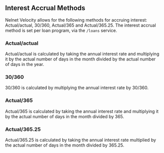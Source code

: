## Interest Accrual Methods

Nelnet Velocity allows for the following methods for accruing interest: Actual/actual, 30/360, Actual/365 and Actual/365.25. The interest accrual method is set per loan program, via the `/loans` service.

### Actual/actual
Actual/actual is calculated by taking the annual interest rate and multiplying it by the actual number of days in the month divided by the actual number of days in the year.

### 30/360
30/360 is calculated by multiplying the annual interest rate by 30/360.

### Actual/365
Actual/365 is calculated by taking the annual interest rate and multiplying it by the actual number of days in the month divided by 365.	

### Actual/365.25
Actual/365.25 is calculated by taking the annual interest rate multiplied by the actual number of days in the month divided by 365.25.